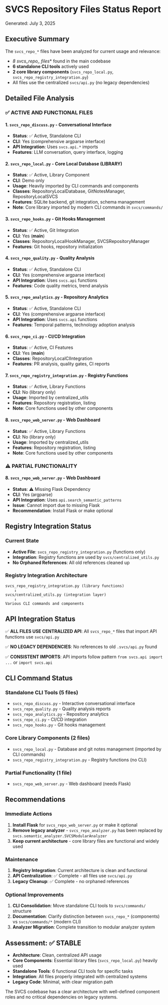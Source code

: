 # SVCS Repository Files Status Report

Generated: July 3, 2025

## Executive Summary

The `svcs_repo_*` files have been analyzed for current usage and relevance:
- **8 svcs_repo_* files** found in the main codebase  
- **6 standalone CLI tools** actively used
- **2 core library components** (`svcs_repo_local.py`, `svcs_repo_registry_integration.py`)
- All files use the centralized `svcs/api.py` (no legacy dependencies)

## Detailed File Analysis

### ✅ ACTIVE AND FUNCTIONAL FILES

#### 1. `svcs_repo_discuss.py` - Conversational Interface
- **Status**: ✅ Active, Standalone CLI
- **CLI**: Yes (comprehensive argparse interface)
- **API Integration**: Uses `svcs.api.*` imports
- **Features**: LLM conversation, query interface, logging

#### 2. `svcs_repo_local.py` - Core Local Database (LIBRARY)
- **Status**: ✅ Active, Library Component
- **CLI**: Demo only
- **Usage**: Heavily imported by CLI commands and components
- **Classes**: RepositoryLocalDatabase, GitNotesManager, RepositoryLocalSVCS
- **Features**: SQLite backend, git integration, schema management
- **Note**: Core library imported by modern CLI commands in `svcs/commands/`

#### 3. `svcs_repo_hooks.py` - Git Hooks Management
- **Status**: ✅ Active, Git Integration
- **CLI**: Yes (__main__)
- **Classes**: RepositoryLocalHookManager, SVCSRepositoryManager
- **Features**: Git hooks, repository initialization

#### 4. `svcs_repo_quality.py` - Quality Analysis
- **Status**: ✅ Active, Standalone CLI
- **CLI**: Yes (comprehensive argparse interface)
- **API Integration**: Uses `svcs.api` functions
- **Features**: Code quality metrics, trend analysis

#### 5. `svcs_repo_analytics.py` - Repository Analytics
- **Status**: ✅ Active, Standalone CLI
- **CLI**: Yes (comprehensive argparse interface)  
- **API Integration**: Uses `svcs.api` functions
- **Features**: Temporal patterns, technology adoption analysis

#### 6. `svcs_repo_ci.py` - CI/CD Integration
- **Status**: ✅ Active, CI Features
- **CLI**: Yes (__main__)
- **Classes**: RepositoryLocalCIIntegration
- **Features**: PR analysis, quality gates, CI reports

#### 7. `svcs_repo_registry_integration.py` - Registry Functions
- **Status**: ✅ Active, Library Functions
- **CLI**: No (library only)
- **Usage**: Imported by centralized_utils
- **Features**: Repository registration, listing
- **Note**: Core functions used by other components

#### 8. `svcs_repo_web_server.py` - Web Dashboard
- **Status**: ✅ Active, Library Functions
- **CLI**: No (library only)
- **Usage**: Imported by centralized_utils
- **Features**: Repository registration, listing
- **Note**: Core functions used by other components

### ⚠️ PARTIAL FUNCTIONALITY

#### 8. `svcs_repo_web_server.py` - Web Dashboard
- **Status**: ⚠️ Missing Flask Dependency
- **CLI**: Yes (argparse)
- **API Integration**: Uses `api.search_semantic_patterns`
- **Issue**: Cannot import due to missing Flask
- **Recommendation**: Install Flask or make optional

## Registry Integration Status

### Current State
- **Active File**: `svcs_repo_registry_integration.py` (functions only)
- **Integration**: Registry functions are used by `svcs/centralized_utils.py`
- **No Orphaned References**: All old references cleaned up

### Registry Integration Architecture
```
svcs_repo_registry_integration.py (library functions)
    ↓
svcs/centralized_utils.py (integration layer)
    ↓
Various CLI commands and components
```

## API Integration Status

✅ **ALL FILES USE CENTRALIZED API**: All `svcs_repo_*` files that import API functions use `svcs/api.py`

✅ **NO LEGACY DEPENDENCIES**: No references to old `.svcs/api.py` found

✅ **CONSISTENT IMPORTS**: API imports follow pattern `from svcs.api import ...` or `import svcs.api`

## CLI Command Status

### Standalone CLI Tools (5 files)
- `svcs_repo_discuss.py` - Interactive conversational interface
- `svcs_repo_quality.py` - Quality analysis reports  
- `svcs_repo_analytics.py` - Repository analytics
- `svcs_repo_ci.py` - CI/CD integration
- `svcs_repo_hooks.py` - Git hooks management

### Core Library Components (2 files)
- `svcs_repo_local.py` - Database and git notes management (imported by CLI commands)
- `svcs_repo_registry_integration.py` - Registry functions (no CLI)

### Partial Functionality (1 file)
- `svcs_repo_web_server.py` - Web dashboard (needs Flask)

## Recommendations

### Immediate Actions
1. **Install Flask** for `svcs_repo_web_server.py` or make it optional
2. **Remove legacy analyzer** - `svcs_repo_analyzer.py` has been replaced by `svcs.semantic_analyzer.SVCSModularAnalyzer`
3. **Keep current architecture** - core library files are functional and widely used

### Maintenance  
1. **Registry Integration**: Current architecture is clean and functional
2. **API Centralization**: ✅ Complete - all files use `svcs/api.py`
3. **Legacy Cleanup**: ✅ Complete - no orphaned references

### Optional Improvements
1. **CLI Consolidation**: Move standalone CLI tools to `svcs/commands/` structure
2. **Documentation**: Clarify distinction between `svcs_repo_*` (components) vs `svcs/commands/*` (modern CLI)
3. **Analyzer Migration**: Complete transition to modular analyzer system

## Assessment: ✅ STABLE

- **Architecture**: Clean, centralized API usage
- **Core Components**: Essential library files (`svcs_repo_local.py`) heavily used
- **Standalone Tools**: 6 functional CLI tools for specific tasks
- **Integration**: All files properly integrated with centralized systems
- **Legacy Code**: Minimal, with clear migration path

The SVCS codebase has a clear architecture with well-defined component roles and no critical dependencies on legacy systems.
